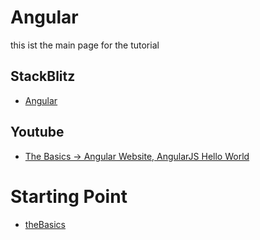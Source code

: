 # Angular
this ist the main page for the tutorial

## StackBlitz
* [Angular](https://stackblitz.com/edit/angular-6siyaz-zddrxd?file=src/app/product-alerts/product-alerts.component.spec.ts)

## Youtube
* [The Basics -> Angular Website, AngularJS Hello World](https://youtu.be/uFTFsKmkQnQ)

# Starting Point
* [theBasics](https://github.com/ChaosJD/angHelloWorld)
